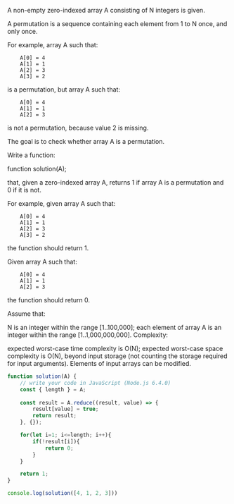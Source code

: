 A non-empty zero-indexed array A consisting of N integers is given.

A permutation is a sequence containing each element from 1 to N once, and only once.

For example, array A such that:

```
    A[0] = 4
    A[1] = 1
    A[2] = 3
    A[3] = 2
```

is a permutation, but array A such that:

```
    A[0] = 4
    A[1] = 1
    A[2] = 3
```

is not a permutation, because value 2 is missing.

The goal is to check whether array A is a permutation.

Write a function:

function solution(A);

that, given a zero-indexed array A, returns 1 if array A is a permutation and 0 if it is not.

For example, given array A such that:

```
    A[0] = 4
    A[1] = 1
    A[2] = 3
    A[3] = 2
```
the function should return 1.

Given array A such that:

```
    A[0] = 4
    A[1] = 1
    A[2] = 3
```
the function should return 0.

Assume that:

N is an integer within the range [1..100,000];
each element of array A is an integer within the range [1..1,000,000,000].
Complexity:

expected worst-case time complexity is O(N);
expected worst-case space complexity is O(N), beyond input storage (not counting the storage required for input arguments).
Elements of input arrays can be modified.

```js
function solution(A) {
    // write your code in JavaScript (Node.js 6.4.0)
    const { length } = A;
    
    const result = A.reduce((result, value) => {
        result[value] = true;
        return result;
    }, {});

    for(let i=1; i<=length; i++){
        if(!result[i]){
            return 0;	
        }
    }

    return 1;
}

console.log(solution([4, 1, 2, 3]))
```
